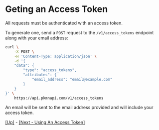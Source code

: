 # Geting an Access Token

All requests must be authenticated with an access token.

To generate one, send a `POST` request to the `/v1/access_tokens` endpoint along with your email address:

```bash
curl \
    -X POST \
    -H 'Content-Type: application/json' \
    -d '{
    "data": {
        "type": "access_tokens",
        "attributes": {
            "email_address": "email@example.com"
        }
    }
}' \
    https://api.pkmnapi.com/v1/access_tokens
```

An email will be sent to the email address provided and will include your access token.

[[Up]](../index.md) - [[Next - Using An Access Token]](../02-using-an-access-token/index.md)
